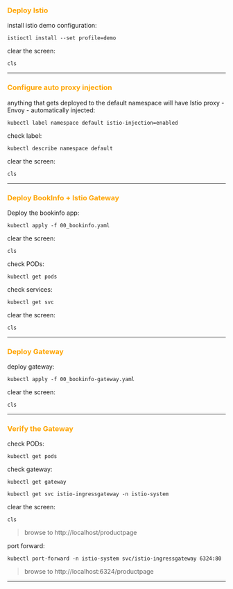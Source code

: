 
### <font color="orange"> Deploy Istio </font>
install istio demo configuration:
```
istioctl install --set profile=demo
```
clear the screen:
```
cls
```
---

### <font color="orange"> Configure auto proxy injection </font>
anything that gets deployed to the default namespace will have Istio proxy - Envoy - automatically injected: 
```
kubectl label namespace default istio-injection=enabled
```
check label:
```
kubectl describe namespace default
```
clear the screen:
```
cls
```
---

### <font color="orange"> Deploy BookInfo + Istio Gateway </font>
Deploy the bookinfo app:
```
kubectl apply -f 00_bookinfo.yaml
```
clear the screen:
```
cls
```
check PODs:
```
kubectl get pods
```
check services:
```
kubectl get svc
```
clear the screen:
```
cls
```
---

### <font color="orange"> Deploy Gateway </font>
deploy gateway:
```
kubectl apply -f 00_bookinfo-gateway.yaml
```
clear the screen:
```
cls
````
---

### <font color="orange"> Verify the Gateway </font>
check PODs:
```
kubectl get pods
```
check gateway:
```
kubectl get gateway
```
```
kubectl get svc istio-ingressgateway -n istio-system
```
clear the screen:
```
cls
```
> browse to http://localhost/productpage

port forward:  
```
kubectl port-forward -n istio-system svc/istio-ingressgateway 6324:80
```
> browse to http://localhost:6324/productpage
---